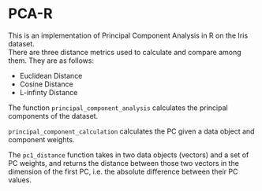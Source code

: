 # PCA-R
This is an implementation of Principal Component Analysis in R on the Iris dataset.  
There are three distance metrics used to calculate and compare among them. They are as follows:  
- Euclidean Distance
- Cosine Distance
- L-infinty Distance

The function ```principal_component_analysis``` calculates the principal components of the dataset.  

```principal_component_calculation``` calculates the PC given a data object and component weights.  

The ```pc1_distance``` function takes in two data objects (vectors) and a set of PC weights, and returns the distance between those two vectors in the dimension of the first PC, i.e. the absolute difference between their PC values.  

